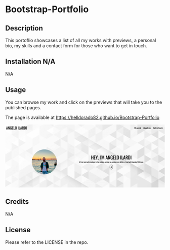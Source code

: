 # Bootstrap-Portfolio

## Description

This portoflio showcases a list of all my works with previews, a personal bio, my skills and a contact form for those who want to get in touch.

## Installation N/A

N/A

## Usage

You can browse my work and click on the previews that will take you to the published pages.

The page is available at https://helldorado82.github.io/Bootstrap-Portfolio



![page preview](/images/preview.png)



## Credits

N/A

## License

Please refer to the LICENSE in the repo.